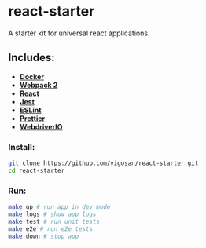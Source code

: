# react-starter
A starter kit for universal react applications.

## Includes:

- **[Docker](https://www.docker.com)**
- **[Webpack 2](https://webpack.js.org)**
- **[React](https://facebook.github.io/react)**
- **[Jest](https://facebook.github.io/jest)**
- **[ESLint](http://eslint.org/)**
- **[Prettier](https://github.com/prettier/prettier)**
- **[WebdriverIO](http://webdriver.io)**

### Install:

```bash
git clone https://github.com/vigosan/react-starter.git
cd react-starter
```

### Run:

```bash
make up # run app in dev mode
make logs # show app logs
make test # run unit tests
make e2e # run e2e tests
make down # stop app
```
